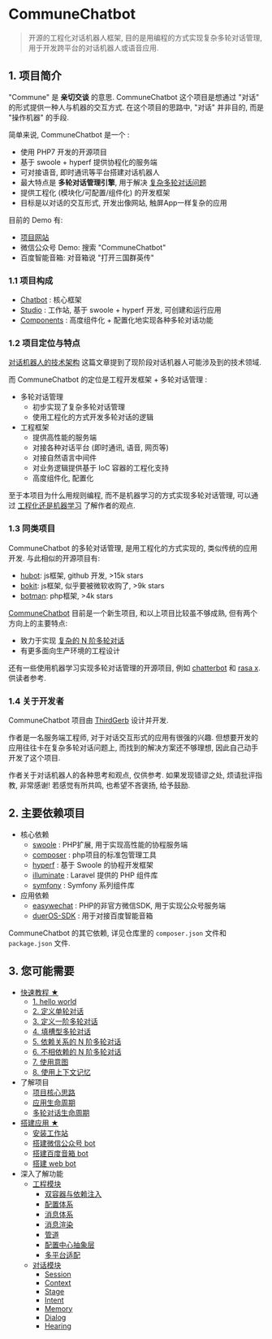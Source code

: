 # CommuneChatbot

> 开源的工程化对话机器人框架, 目的是用编程的方式实现复杂多轮对话管理, 用于开发跨平台的对话机器人或语音应用.

## 1. 项目简介

"Commune" 是 __亲切交谈__ 的意思. CommuneChatbot 这个项目是想通过 "对话" 的形式提供一种人与机器的交互方式. 在这个项目的思路中, "对话" 并非目的, 而是 "操作机器" 的手段.

简单来说, CommuneChatbot 是一个 :

- 使用 PHP7 开发的开源项目
- 基于 swoole + hyperf 提供协程化的服务端
- 可对接语音, 即时通讯等平台搭建对话机器人
- 最大特点是 __多轮对话管理引擎__, 用于解决 [复杂多轮对话问题](/docs/core-concepts/complex-conversation.md)
- 提供工程化 (模块化/可配置/组件化) 的开发框架
- 目标是以对话的交互形式, 开发出像网站, 触屏App一样复杂的应用

目前的 Demo 有:

* [项目网站](https://communechatbot.com)
* 微信公众号 Demo: 搜索 "CommuneChatbot"
* 百度智能音箱: 对音箱说 "打开三国群英传"


### 1.1 项目构成

-   [Chatbot](https://github.com/thirdgerb/chatbot) : 核心框架
-   [Studio](https://github.com/thirdgerb/studio-hyperf) : 工作站, 基于 swoole + hyperf 开发, 可创建和运行应用
-   [Components](/docs/components/index.md) : 高度组件化 + 配置化地实现各种多轮对话功能

### 1.2 项目定位与特点

[对话机器人的技术架构](/docs/core-concepts/structure.md) 这篇文章提到了现阶段对话机器人可能涉及到的技术领域.

而 CommuneChatbot 的定位是工程开发框架 + 多轮对话管理 :

* 多轮对话管理
    * 初步实现了复杂多轮对话管理
    * 使用工程化的方式开发多轮对话的逻辑
* 工程框架
    * 提供高性能的服务端
    * 对接各种对话平台 (即时通讯, 语音, 网页等)
    * 对接自然语言中间件
    * 对业务逻辑提供基于 IoC 容器的工程化支持
    * 高度组件化, 配置化

至于本项目为什么用规则编程, 而不是机器学习的方式实现多轮对话管理, 可以通过 [工程化还是机器学习](/docs/core-concepts/engineering-or-machine-learning.md) 了解作者的观点.

### 1.3 同类项目

CommuneChatbot 的多轮对话管理, 是用工程化的方式实现的, 类似传统的应用开发. 与此相似的开源项目有:

* [hubot](https://github.com/hubotio/hubot): js框架, github 开发, >15k stars 
* [bokit](https://botkit.ai/): js框架, 似乎要被微软收购了, >9k stars
* [botman](https://botman.io/): php框架, >4k stars

[CommuneChatbot](https://github.com/thirdgerb/chatbot) 目前是一个新生项目, 和以上项目比较虽不够成熟, 但有两个方向上的主要特点:

* 致力于实现 [复杂的 N 阶多轮对话](/docs/core-concepts/complex-conversation.md)
* 有更多面向生产环境的工程设计

还有一些使用机器学习实现多轮对话管理的开源项目, 例如 [chatterbot](https://github.com/gunthercox/ChatterBot) 和 [rasa x](https://rasa.com/docs/rasa-x/). 供读者参考.

### 1.4 关于开发者

CommuneChatbot 项目由 [ThirdGerb](https://github.com/thirdgerb) 设计并开发.

作者是一名服务端工程师, 对于对话交互形式的应用有很强的兴趣.
但想要开发的应用往往卡在复杂多轮对话问题上, 而找到的解决方案还不够理想,
因此自己动手开发了这个项目.

作者关于对话机器人的各种思考和观点, 仅供参考.
如果发现错谬之处, 烦请批评指教, 非常感谢!
若感觉有所共鸣, 也希望不吝褒扬, 给予鼓励.

## 2. 主要依赖项目

- 核心依赖
    -   [swoole](https://www.swoole.com/) : PHP扩展, 用于实现高性能的协程服务端
    -   [composer](http://www.getcomposer.org/) : php项目的标准包管理工具
    -   [hyperf](https://hyperf.io/) : 基于 Swoole 的协程开发框架
    -   [illuminate](https://laravel.com/) : Laravel 提供的 PHP 组件库
    -   [symfony](https://symfony.com/) : Symfony 系列组件库
- 应用依赖
    -   [easywechat](https://www.easywechat.com/docs) : PHP的非官方微信SDK, 用于实现公众号服务端
    -   [duerOS-SDK](https://github.com/dueros/bot-sdk) : 用于对接百度智能音箱

CommuneChatbot 的其它依赖, 详见仓库里的 ```composer.json``` 文件和 ```package.json``` 文件.

## 3. 您可能需要

- [快速教程 ★](/docs/lesions/index.md)
    * [1. hello world](/docs/lesions/helloworld.md)
    * [2. 定义单轮对话](/docs/lesions/single-turn-convo.md)
    * [3. 定义一阶多轮对话](/docs/lesions/first-order-convo.md)
    * [4. 填槽型多轮对话](/docs/lesions/slot-filling.md)
    * [5. 依赖关系的 N 阶多轮对话](/docs/lesions/n-order-convo.md)
    * [6. 不相依赖的 N 阶多轮对话](/docs/lesions/n-thread-convo.md)
    * [7. 使用意图](/docs/lesions/intent.md)
    * [8. 使用上下文记忆](/docs/lesions/memory.md)
- 了解项目
    - [项目核心思路](/docs/core-concepts/index.md)
    - [应用生命周期](/docs/app-lifecircle.md)
    - [多轮对话生命周期](/docs/dm-lifecircle.md)
- [搭建应用 ★](/docs/setup/index.md)
    - [安装工作站](/docs/setup/studio.md)
    - [搭建微信公众号 bot](/docs/setup/wechat.md)
    - [搭建百度音箱 bot](/docs/setup/web.md)
    - [搭建 web bot](/docs/setup/web.md)
- 深入了解功能
    - [工程模块](/docs/engineer/index.md)
        - [双容器与依赖注入](/docs/engineer/di.md)
        - [配置体系](/docs/engineer/configuration.md)
        - [消息体系](/docs/engineer/messages.md)
        - [消息渲染](/docs/engineer/replies.md)
        - [管道](/docs/engineer/pipeline.md)
        - [配置中心抽象层](/docs/engineer/abstract-config.md)
        - [多平台适配](/docs/engineer/platform-adapter.md)
    - [对话模块](/docs/dm/index.md)
        - [Session](/docs/dm/session.md)
        - [Context](/docs/dm/context.md)
        - [Stage](/docs/dm/stage.md)
        - [Intent](/docs/dm/intent.md)
        - [Memory](/docs/dm/memory.md)
        - [Dialog](/docs/dm/dialog.md)
        - [Hearing](/docs/dm/hearing.md)

